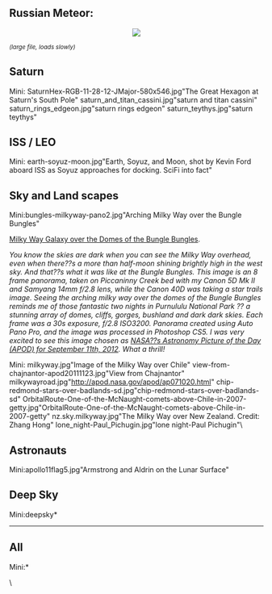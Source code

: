 <div id="wikitext">

<div style="display: none;">

Summary:Astronomy and Space Exploration Pictures Parent:Science(.<span
class="wikiword">[HomePage](http://wiki.tamouse.org?n=Science.HomePage?action=print)</span>)
<span
class="wikiword">[IncludeMe](http://wiki.tamouse.org?n=Science.IncludeMe?action=edit)[?](http://wiki.tamouse.org?n=Science.IncludeMe?action=edit)</span>:[Science](http://wiki.tamouse.org?n=Science.HomePage?action=print)
Categories:[Albums](http://wiki.tamouse.org?n=Category.Albums) Tags:
astronomy, spaceexploration, gallery, pictures

</div>

<div class="vspace">

</div>

Russian Meteor:
---------------

<div style="text-align: center;">

![](http://wiki.tamouse.org?n=uploads.Science.AstronomyGallery.russian-meteor-animated.gif)

</div>

<span style="font-size:83%">*(large file, loads slowly)*</span>

<div class="vspace">

</div>

Saturn
------

Mini: SaturnHex-RGB-11-28-12-JMajor-580x546.jpg"The Great Hexagon at
Saturn's South Pole" saturn\_and\_titan\_cassini.jpg"saturn and titan
cassini" saturn\_rings\_edgeon.jpg"saturn rings edgeon"
saturn\_teythys.jpg"saturn teythys"

<div class="vspace">

</div>

ISS / LEO
---------

Mini: earth-soyuz-moon.jpg"Earth, Soyuz, and Moon, shot by Kevin Ford
aboard ISS as Soyuz approaches for docking. SciFi into fact"

<div class="vspace">

</div>

Sky and Land scapes
-------------------

Mini:bungles-milkyway-pano2.jpg"Arching Milky Way over the Bungle
Bungles"

[Milky Way Galaxy over the Domes of the Bungle
Bungles](http://www.mikesalway.com.au/2012/07/25/milky-way-galaxy-over-the-domes-of-the-bungle-bungles/).

<div class="indent">

*You know the skies are dark when you can see the Milky Way overhead,
even when there??s a more than half-moon shining brightly high in the
west sky. And that??s what it was like at the Bungle Bungles. This image
is an 8 frame panorama, taken on Piccaninny Creek bed with my Canon 5D
Mk II and Samyang 14mm f/2.8 lens, while the Canon 40D was taking a star
trails image. Seeing the arching milky way over the domes of the Bungle
Bungles reminds me of those fantastic two nights in Purnululu National
Park ?? a stunning array of domes, cliffs, gorges, bushland and dark
dark skies. Each frame was a 30s exposure, f/2.8 ISO3200. Panorama
created using Auto Pano Pro, and the image was processed in Photoshop
CS5. I was very excited to see this image chosen as [NASA??s Astronomy
Picture of the Day (APOD) for September 11th,
2012](http://apod.nasa.gov/apod/ap120911.html). What a thrill!*

</div>

Mini: milkyway.jpg"Image of the Milky Way over Chile"
view-from-chajnantor-apod20111123.jpg"View from Chajnantor"
milkywayroad.jpg"http://apod.nasa.gov/apod/ap071020.html"
chip-redmond-stars-over-badlands-sd.jpg"chip-redmond-stars-over-badlands-sd"
OrbitalRoute-One-of-the-McNaught-comets-above-Chile-in-2007-getty.jpg"OrbitalRoute-One-of-the-McNaught-comets-above-Chile-in-2007-getty"
nz.sky.milkyway.jpg"The Milky Way over New Zealand. Credit: Zhang Hong"
lone\_night-Paul\_Pichugin.jpg"lone night-Paul Pichugin"\

<div class="vspace">

</div>

Astronauts
----------

Mini:apollo11flag5.jpg"Armstrong and Aldrin on the Lunar Surface"

<div class="vspace">

</div>

Deep Sky
--------

Mini:deepsky\*

<div class="vspace">

</div>

------------------------------------------------------------------------

All
---

Mini:\*

\

</div>
